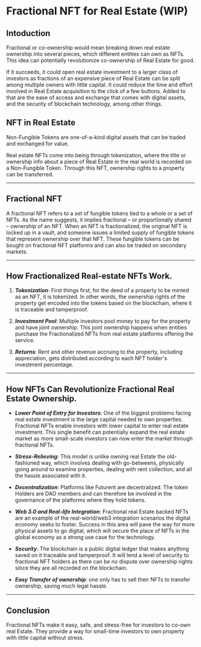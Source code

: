 # Fractional NFT for Real Estate (WIP)

## **Intoduction**
Fractional or co-ownership would mean breaking down real estate ownership into several pieces, which different entities can own as NFTs.
This idea can potentially revolutionize co-ownership of Real Estate for good.

If it succeeds, it could open real estate investment to a larger class of investors as fractions of an expensive piece of Real Estate can be split among multiple owners with little capital. It could reduce the time and effort involved in Real Estate acquisition to the click of a few buttons. Added to that are the ease of access and exchange that comes with digital assets, and the security of blockchain technology, among other things.


## **NFT in Real Estate**

Non-Fungible Tokens are one-of-a-kind digital assets that can be traded and exchanged for value.

Real estate NFTs come into being through tokenization, where the title or ownership info about a piece of Real Estate in the real world is recorded on a Non-Fungible Token. Through this NFT, ownership rights to a property can be transferred.

---
## **Fractional NFT**
A fractional NFT refers to a set of fungible tokens tied to a whole or a set of NFTs. 
As the name suggests, it implies fractional – or proportionally shared – ownership of an NFT.
When an NFT is fractionalized, the original NFT is locked up in a vault, and someone issues a limited supply of fungible tokens that represent ownership over that NFT. These fungible tokens can be bought on fractional NFT platforms and can also be traded on secondary markets.

---

## **How Fractionalized Real-estate NFTs Work**.

1. ***Tokenization***: First things first, for the deed of a property to be minted as an NFT, it is tokenized. In other words, the ownership rights of the property get encoded into the tokens based on the blockchain, where it is traceable and tamperproof.

2. ***Investment Pool***: Multiple investors pool money to pay for the property and have joint ownership. This joint ownership happens when entities purchase the Fractionalized NFTs from real estate platforms offering the service.

3. ***Returns***: Rent and other revenue accruing to the property, including appreciation, gets distributed according to each NFT holder's investment percentage.

---

## **How NFTs Can Revolutionize Fractional Real Estate Ownership.**

 - ***Lower Point of Entry for Investors***: One of the biggest problems facing real estate investment is the large capital needed to own properties. Fractional NFTs enable investors with lower capital to enter real estate investment. This single benefit can potentially expand the real estate market as more small-scale investors can now enter the market through fractional NFTs.

 - ***Stress-Relieving***: This model is unlike owning real Estate the old-fashioned way, which involves dealing with go-betweens, physically going around to examine properties, dealing with rent collection, and all the hassle associated with it.

 - ***Decentralization***: Platforms like Futurent are decentralized. The token Holders are DAO members and can therefore be involved in the governance of the platforms where they hold tokens.

 - ***Web 3.0 and Real-life Integration***: Fractional real Estate backed NFTs are an example of the real-world/web3 integration scenarios the digital economy seeks to foster. Success in this area will pave the way for more physical assets to go digital, which will secure the place of NFTs in the global economy as a strong use case for the technology.

 - ***Security***: The blockchain is a public digital ledger that makes anything saved on it traceable and tamperproof. It will lend a level of security to fractional NFT holders as there can be no dispute over ownership rights since they are all recorded on the blockchain.

 - ***Easy Transfer of ownership***: one only has to sell their NFTs to transfer ownership, saving much legal hassle.
---
## **Conclusion**
Fractional NFTs make it easy, safe, and stress-free for investors to co-own real Estate. They provide a way for small-time investors to own property with little capital without stress.
